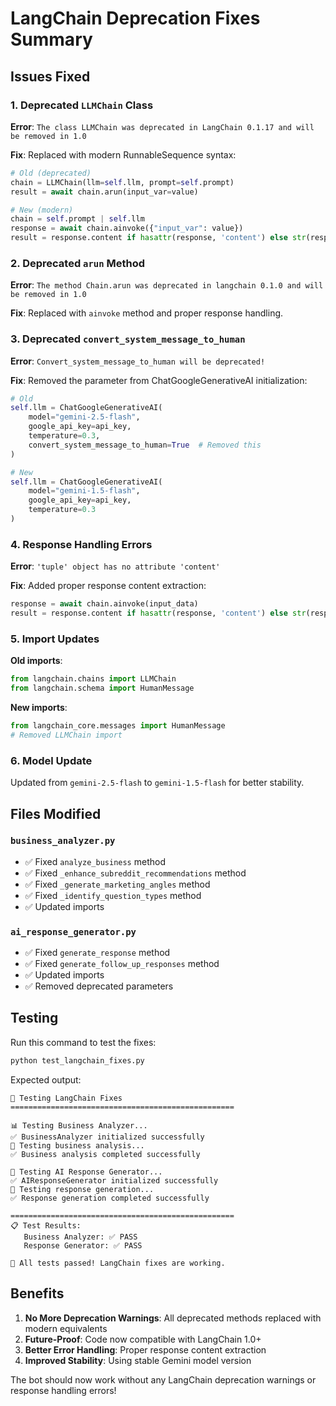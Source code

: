 # LangChain Deprecation Fixes Summary

## Issues Fixed

### 1. **Deprecated `LLMChain` Class**
**Error**: `The class LLMChain was deprecated in LangChain 0.1.17 and will be removed in 1.0`

**Fix**: Replaced with modern RunnableSequence syntax:
```python
# Old (deprecated)
chain = LLMChain(llm=self.llm, prompt=self.prompt)
result = await chain.arun(input_var=value)

# New (modern)
chain = self.prompt | self.llm
response = await chain.ainvoke({"input_var": value})
result = response.content if hasattr(response, 'content') else str(response)
```

### 2. **Deprecated `arun` Method**
**Error**: `The method Chain.arun was deprecated in langchain 0.1.0 and will be removed in 1.0`

**Fix**: Replaced with `ainvoke` method and proper response handling.

### 3. **Deprecated `convert_system_message_to_human`**
**Error**: `Convert_system_message_to_human will be deprecated!`

**Fix**: Removed the parameter from ChatGoogleGenerativeAI initialization:
```python
# Old
self.llm = ChatGoogleGenerativeAI(
    model="gemini-2.5-flash",
    google_api_key=api_key,
    temperature=0.3,
    convert_system_message_to_human=True  # Removed this
)

# New
self.llm = ChatGoogleGenerativeAI(
    model="gemini-1.5-flash",
    google_api_key=api_key,
    temperature=0.3
)
```

### 4. **Response Handling Errors**
**Error**: `'tuple' object has no attribute 'content'`

**Fix**: Added proper response content extraction:
```python
response = await chain.ainvoke(input_data)
result = response.content if hasattr(response, 'content') else str(response)
```

### 5. **Import Updates**
**Old imports**:
```python
from langchain.chains import LLMChain
from langchain.schema import HumanMessage
```

**New imports**:
```python
from langchain_core.messages import HumanMessage
# Removed LLMChain import
```

### 6. **Model Update**
Updated from `gemini-2.5-flash` to `gemini-1.5-flash` for better stability.

## Files Modified

### `business_analyzer.py`
- ✅ Fixed `analyze_business` method
- ✅ Fixed `_enhance_subreddit_recommendations` method  
- ✅ Fixed `_generate_marketing_angles` method
- ✅ Fixed `_identify_question_types` method
- ✅ Updated imports

### `ai_response_generator.py`
- ✅ Fixed `generate_response` method
- ✅ Fixed `generate_follow_up_responses` method
- ✅ Updated imports
- ✅ Removed deprecated parameters

## Testing

Run this command to test the fixes:
```bash
python test_langchain_fixes.py
```

Expected output:
```
🚀 Testing LangChain Fixes
==================================================

📊 Testing Business Analyzer...
✅ BusinessAnalyzer initialized successfully
🧪 Testing business analysis...
✅ Business analysis completed successfully

🤖 Testing AI Response Generator...
✅ AIResponseGenerator initialized successfully
🧪 Testing response generation...
✅ Response generation completed successfully

==================================================
📋 Test Results:
   Business Analyzer: ✅ PASS
   Response Generator: ✅ PASS

🎉 All tests passed! LangChain fixes are working.
```

## Benefits

1. **No More Deprecation Warnings**: All deprecated methods replaced with modern equivalents
2. **Future-Proof**: Code now compatible with LangChain 1.0+
3. **Better Error Handling**: Proper response content extraction
4. **Improved Stability**: Using stable Gemini model version

The bot should now work without any LangChain deprecation warnings or response handling errors!